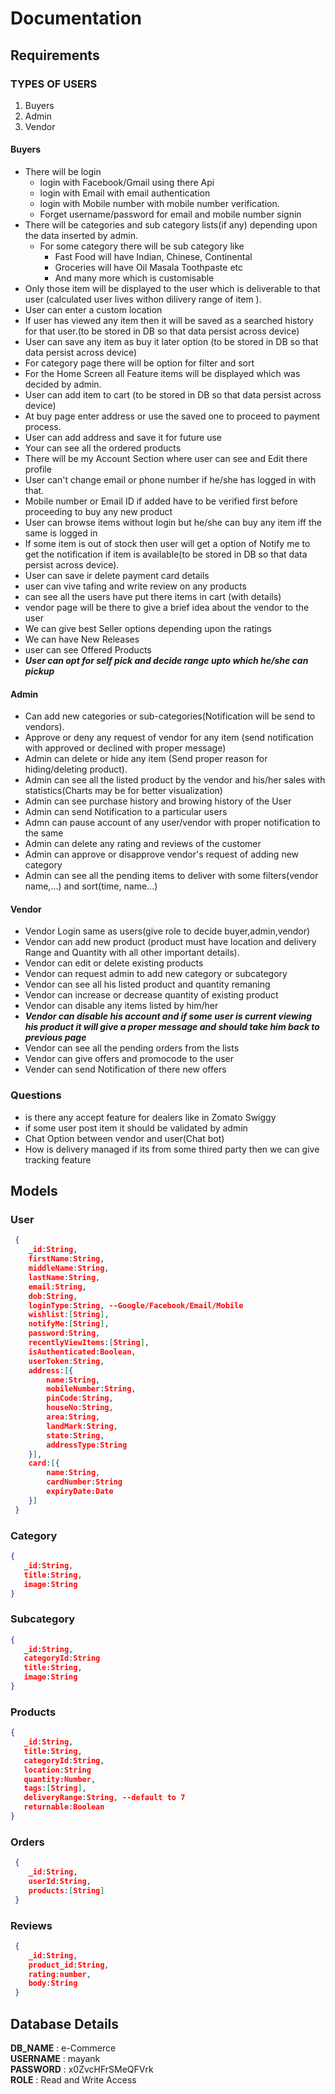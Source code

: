 # Documentation

## Requirements

### TYPES OF USERS

 1. Buyers
 2. Admin
 3. Vendor

#### Buyers

- There will be login
  - login with Facebook/Gmail using there Api
  - login with Email with email authentication
  - login with Mobile number with mobile number verification.
  - Forget username/password for email and mobile number signin
- There will be categories and sub category lists(if any) depending upon the data inserted by admin.
  - For some category there will be sub category like 
    - Fast Food will have Indian, Chinese, Continental
    - Groceries will have Oil Masala Toothpaste etc
    - And many more which is customisable
- Only those item will be displayed to the user which is deliverable to that user (calculated user lives withon dilivery range of item ).  
- User can enter a custom location  
- If user has viewed any item then it will be saved as a searched history for that user.(to be stored in DB so that data persist across device)  
- User can save any item as buy it later option (to be stored in DB so that data persist across device)  
- For category page there will be option for filter and sort  
- For the Home Screen all Feature items will be displayed which was decided by admin.  
- User can add item to cart (to be stored in DB so that data persist across device)  
- At buy page enter address or use the saved one to proceed to payment process.  
- User can add address and save it for future use  
- Your can see all the ordered products  
- There will be my Account Section where user can see and Edit there profile  
- User can't change email or phone number if he/she has logged in with that.  
- Mobile number or Email ID if added have to be verified first before proceeding to buy any new product  
- User can browse items without login but he/she can buy any item iff the same is logged in  
- If some item is out of stock then user will get a option of Notify me to get the notification if item is available(to be stored in DB so that data persist across device).  
- User can save ir delete payment card details  
- user can vive tafing and write review on any products
- can see all the users have put there items in cart (with details)
- vendor page will be there to give a brief idea about the vendor to the user
- We can give best Seller options depending upon the ratings
- We can have New Releases 
- user can see Offered Products
- ***User can opt for self pick and decide range upto which he/she can pickup***
  
#### Admin

- Can add new categories or sub-categories(Notification will be send to vendors).
- Approve or deny any request of vendor for any item (send notification with approved or declined with proper message)
- Admin can delete or hide any item (Send proper reason for hiding/deleting product).
- Admin can see all the listed product by the vendor and his/her sales with statistics(Charts may be for better visualization)
- Admin can see purchase history and browing history of the User
- Admin can send  Notification to a particular users
- Admn can pause account of any user/vendor with proper notification to the same
- Admin can delete any rating and reviews of the customer
- Admin can approve or disapprove vendor's request of adding new category
- Admin can see all the pending items to deliver with some filters(vendor name,...) and sort(time, name...)

#### Vendor

- Vendor Login same as users(give role to decide buyer,admin,vendor)
- Vendor can add new product (product must have location and delivery Range and Quantity with all other important details).
- Vendor can edit or delete existing products
- Vendor can request admin to add new category or subcategory
- Vendor can see all his listed product and quantity remaning
- Vendor can increase or decrease quantity of existing product
- Vendor can disable any items listed by him/her
- ***Vendor can disable his account and if some user is current viewing his product it will give a proper message and should take him back to previous page***
- Vendor can see all the pending orders from the lists
- Vendor can give offers and promocode to the user
- Vender can send Notification of there new offers

### Questions

- is there any accept feature for dealers like in Zomato Swiggy
- if some user post item it should be validated by admin
- Chat Option between vendor and user(Chat bot)
- How is delivery managed if its from some thired party then we can give tracking feature

## Models

### User

```JSON
 {
    _id:String,
    firstName:String,
    middleName:String,
    lastName:String,
    email:String,
    dob:String,
    loginType:String, --Google/Facebook/Email/Mobile
    wishlist:[String],
    notifyMe:[String],
    password:String,
    recentlyViewItems:[String],
    isAuthenticated:Boolean,
    userToken:String,
    address:[{
        name:String,
        mobileNumber:String,
        pinCode:String,
        houseNo:String,
        area:String,
        landMark:String,
        state:String,
        addressType:String
    }],
    card:[{
        name:String,
        cardNumber:String
        expiryDate:Date
    }]
 }
 ```

### Category

 ```JSON
 {
    _id:String,
    title:String,
    image:String
 }
 ```

### Subcategory

 ```JSON
 {
    _id:String,
    categoryId:String
    title:String,
    image:String
 }
 ```

### Products

 ```JSON
 {
    _id:String,
    title:String,
    categoryId:String,
    location:String
    quantity:Number,
    tags:[String],
    deliveryRange:String, --default to 7
    returnable:Boolean
 }
 ```

### Orders

```JSON
 {
    _id:String,
    userId:String,
    products:[String]
 }
```

### Reviews

```JSON
 {
    _id:String,
    product_id:String,
    rating:number,
    body:String
 }
```

## Database Details

__DB_NAME__ : e-Commerce  
__USERNAME__ : mayank  
__PASSWORD__ : x0ZvcHFrSMeQFVrk  
__ROLE__ : Read and Write Access  


